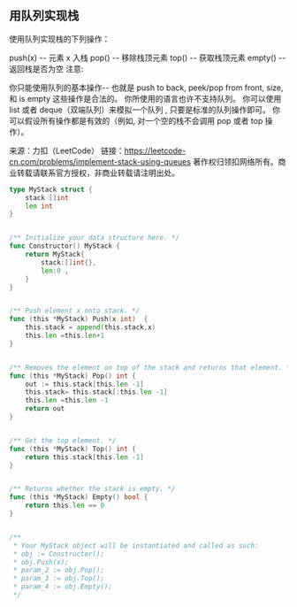 ## 用队列实现栈

使用队列实现栈的下列操作：

push(x) -- 元素 x 入栈
pop() -- 移除栈顶元素
top() -- 获取栈顶元素
empty() -- 返回栈是否为空
注意:

你只能使用队列的基本操作-- 也就是 push to back, peek/pop from front, size, 和 is empty 这些操作是合法的。
你所使用的语言也许不支持队列。 你可以使用 list 或者 deque（双端队列）来模拟一个队列 , 只要是标准的队列操作即可。
你可以假设所有操作都是有效的（例如, 对一个空的栈不会调用 pop 或者 top 操作）。

来源：力扣（LeetCode）
链接：https://leetcode-cn.com/problems/implement-stack-using-queues
著作权归领扣网络所有。商业转载请联系官方授权，非商业转载请注明出处。

```go
type MyStack struct {
    stack []int
    len int
}


/** Initialize your data structure here. */
func Constructor() MyStack {
    return MyStack{
        stack:[]int{},
        len:0 ,
    }
}


/** Push element x onto stack. */
func (this *MyStack) Push(x int)  {
    this.stack = append(this.stack,x)
    this.len =this.len+1
}


/** Removes the element on top of the stack and returns that element. */
func (this *MyStack) Pop() int {
    out := this.stack[this.len -1]
    this.stack= this.stack[:this.len -1]
    this.len =this.len -1
    return out
}


/** Get the top element. */
func (this *MyStack) Top() int {
    return this.stack[this.len -1]
}


/** Returns whether the stack is empty. */
func (this *MyStack) Empty() bool {
    return this.len == 0
}


/**
 * Your MyStack object will be instantiated and called as such:
 * obj := Constructor();
 * obj.Push(x);
 * param_2 := obj.Pop();
 * param_3 := obj.Top();
 * param_4 := obj.Empty();
 */
```
